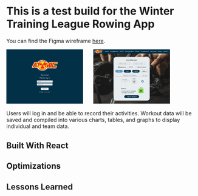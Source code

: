 # This is a test build for the Winter Training League Rowing App
You can find the Figma wireframe [here](https://www.figma.com/file/PBPlhKGee9oeb6krDBdkJa/Atomic-Winter-Training?node-id=0%3A1&t=5wPoAiD29THKxmGf-1).

<img src = "public/wtl-login.png" width = "40%"> &nbsp; &nbsp; &nbsp; <img src = "public/wtl-log-workout.png" width = "40%">


Users will log in and be able to record their activities. Workout data will be saved and compiled into various charts, tables, and graphs to display individual and team data.

## Built With React

## Optimizations


## Lessons Learned
